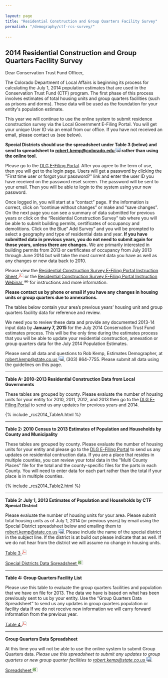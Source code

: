 ```yaml
---

layout: page
title: "Residential Construction and Group Quarters Facility Survey"
permalink: "/demography/ctf-rcs-survey/"

---
```


## 2014 Residential Construction and Group Quarters Facility Survey

Dear Conservation Trust Fund Officer,

The Colorado Department of Local Affairs is beginning its process for calculating the July 1, 2014 population estimates that are used in the Conservation Trust Fund (CTF) program. The first phase of this process involves estimates of total housing units and group quarters facilities (such as prisons and dorms). These data will be used as the foundation for your entity's population estimate.

This year we will continue to use the online system to submit residence construction survey via the Local Government E-Filing Portal.  You will get your unique User ID via an email from our office.  If you have not received an email, please contact us (see below).

**Special Districts should use the spreadsheet under Table 3 (below) and send to spreadsheet to [robert.kemp@colorado.edu ![email](/images/email_link.png 'send email')](mailto:robert.kemp@colorado.edu) rather than using the online tool.**

Please go to the [DLG E-Filing Portal](https://dola.colorado.gov/dlg_efiling/). After you agree to the term of use, then you will get to the login page. Users will get a password by clicking the "First time user or forgot your password?" link and enter the user ID you have received on the password reset screen.  The password will be sent to your email.  Then you will be able to login to the system using your new password.

Once logged in, you will start at a “contact” page.  If the information is correct, click on “continue without changes” or make and “save changes”.  On the next page you can see a summary of data submitted for previous years or click on the “Residential Construction Survey” tab where you will be able to submit building permits, certificates of occupancy and demolitions. Click on the Blue” Add Survey” and you will be prompted to select a geography and type of residential data and year.   **If you have submitted data in previous years, you do not need to submit again for those years, unless there are changes.**  We are primarily interested in building permits from 2013 or certificates of occupancy from July 2013 through June 2014 but will take the most current data you have as well as any changes or new data back to 2010.

Please view the [Residential Construction Survey E-Filing Portal Instruction Sheet ![pdf](/images/page_white_acrobat.png 'download pdf file')](http://dola.colorado.gov/demog-cms/sites/dola.colorado.gov.demog-cms/files/demog-docs/rcs/RCS%20EFiling%20Instructions%20v2014.pdf) or the [Residential Construction Survey E-Filing Portal Instruction Webinar ![external link](/images/link.png 'external link')](http://codeptofla.adobeconnect.com/p65xvnzvwdp/) for instructions and more information.

**Please contact us by phone or email if you have any changes in housing units or group quarters due to annexations.**

The tables below contain your area’s previous years’ housing unit and group quarters facility data for reference and review.

We need you to review these data and provide any documented 2013-14 input data by **January 7, 2015** for the July 2014 Conservation Trust Fund estimates process. This will be the only time during the estimates process that you will be able to update your residential construction, annexation or group quarters data for the July 2014 Population Estimates.

Please send all data and questions to Rob Kemp, Estimates Demographer, at [robert.kemp@state.co.us ![email](/images/email_link.png 'send email')](mailto:robert.kemp@colorado.edu), (303) 864-7755.  Please submit all data using the guidelines on this page.


---

**Table A: 2010-2013 Residential Construction Data from Local Governments** 

These tables are grouped by county. Please evaluate the number of housing units for your entity for 2010, 2011, 2012, and 2013 then go to the [DLG E-Filing Portal](https://dola.colorado.gov/dlg_efiling/) to send us any updates for previous years and 2014.

{% include _rcs2014_TableA.html %}

---

**Table 2: 2010 Census to 2013 Estimates of Population and Households by County and Municipality** 

These tables are grouped by county. Please evaluate the number of housing units for your entity and please go to the [DLG E-Filing Portal](https://dola.colorado.gov/dlg_efiling/) to send us any updates on residential contruction data. If you are a place that resides in multiple counties, you can review your total data in the "Multi County Places" file for the total and the county-specific files for the parts in each County. You will need to enter data for each part rather than the total if your place is in multiple counties.

{% include _rcs2014_Table2.html %}

---

**Table 3: July 1, 2013 Estimates of Population and Households by CTF Special District** 

Please evaluate the number of housing units for your area. Please submit total housing units as of July 1, 2014 (or previous years) by email using the Special District spreadsheet below and emailing them to [robert.kemp@state.co.us ![email](/images/email_link.png 'send email')](mailto:robert.kemp@colorado.edu). Please include the name of the special district in the subject line. If the district is at build out please indicate that as well. If we do not hear from the district we will assume no change in housing units. 

[Table 3 ![pdf](/images/page_white_acrobat.png 'download pdf file')](http://dola.colorado.gov/demog-cms/sites/dola.colorado.gov.demog-cms/files/demog-docs/rcs/Table3.pdf)

[Special Districts Data Spreadsheet ![xls](/images/page_white_excel.png 'download xls file')](http://dola.colorado.gov/demog-cms/sites/dola.colorado.gov.demog-cms/files/demog-docs/rcs/ResidentialConstructionData_SpecialDistricts.xls)

---

**Table 4: Group Quarters Facility List** 

Please use this table to evaluate the group quarters facilities and population that we have on file for 2013. The data we have is based on what has been previously sent to us by your entity. Use the “Group Quarters Data Spreadsheet” to send us any updates in group quarters population or facility data If we do not receive new information we will carry forward information from the previous year.

[Table 4 ![pdf](/images/page_white_acrobat.png 'download pdf file')](http://dola.colorado.gov/demog-cms/sites/dola.colorado.gov.demog-cms/files/demog-docs/rcs/Table4.pdf)

---

**Group Quarters Data Spreadsheet**

At this time you will not be able to use the online system to submit Group Quarters data. *Please use this spreadsheet to submit any updates to group quarters or new group quarter facilities to [robert.kemp@state.co.us ![email](/images/email_link.png 'send email')](mailto:robert.kemp@colorado.edu).*

[Spreadsheet ![xls](/images/page_white_excel.png 'download xls file')](http://dola.colorado.gov/demog-cms/sites/dola.colorado.gov.demog-cms/files/demog-docs/rcs/GroupQuartersData2.xls)

